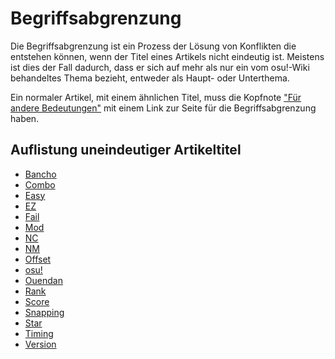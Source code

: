 # Begriffsabgrenzung

Die Begriffsabgrenzung ist ein Prozess der Lösung von Konflikten die entstehen können, wenn der Titel eines Artikels nicht eindeutig ist. Meistens ist dies der Fall dadurch, dass er sich auf mehr als nur ein vom osu!-Wiki behandeltes Thema bezieht, entweder als Haupt- oder Unterthema.

Ein normaler Artikel, mit einem ähnlichen Titel, muss die Kopfnote ["Für andere Bedeutungen"](/wiki/Article_styling_criteria/Formatting#für-andere-bedeutungen) mit einem Link zur Seite für die Begriffsabgrenzung haben.

## Auflistung uneindeutiger Artikeltitel

- [Bancho](Bancho)
- [Combo](Combo)
- [Easy](Easy)
- [EZ](EZ)
- [Fail](Fail)
- [Mod](Mod)
- [NC](NC)
- [NM](NM)
- [Offset](Offset)
- [osu!](osu!)
- [Ouendan](Ouendan)
- [Rank](Rank)
- [Score](Score)
- [Snapping](Snapping)
- [Star](Star)
- [Timing](Timing)
- [Version](Version)
